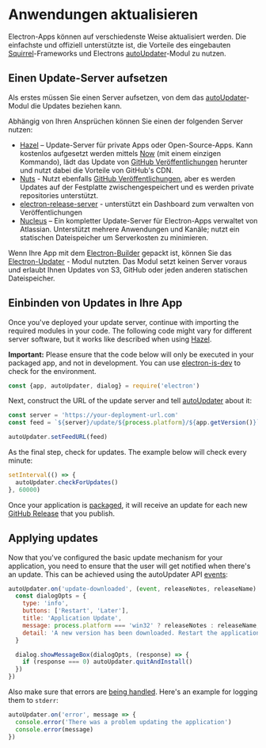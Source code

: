 # Anwendungen aktualisieren

Electron-Apps können auf verschiedenste Weise aktualisiert werden. Die einfachste und offiziell unterstützte ist, die Vorteile des eingebauten [Squirrel](https://github.com/Squirrel)-Frameworks und Electrons [autoUpdater](../api/auto-updater.md)-Modul zu nutzen.

## Einen Update-Server aufsetzen

Als erstes müssen Sie einen Server aufsetzen, von dem das [autoUpdater](../api/auto-updater.md)-Modul die Updates beziehen kann.

Abhängig von Ihren Ansprüchen können Sie einen der folgenden Server nutzen:

- [Hazel](https://github.com/zeit/hazel) – Update-Server für private Apps oder Open-Source-Apps. Kann kostenlos aufgesetzt werden mittels [Now](https://zeit.co/now) (mit einem einzigen Kommando), lädt das Update von [GitHub Veröffentlichungen](https://help.github.com/articles/creating-releases/) herunter und nutzt dabei die Vorteile von GitHub's CDN.
- [Nuts](https://github.com/GitbookIO/nuts) - Nutzt ebenfalls [GitHub Veröffentlichungen](https://help.github.com/articles/creating-releases/), aber es werden Updates auf der Festplatte zwischengespeichert und es werden private repositories unterstützt.
- [electron-release-server](https://github.com/ArekSredzki/electron-release-server) - unterstützt ein Dashboard zum verwalten von Veröffentlichungen
- [Nucleus](https://github.com/atlassian/nucleus) – Ein kompletter Update-Server für Electron-Apps verwaltet von Atlassian. Unterstützt mehrere Anwendungen und Kanäle; nutzt ein statischen Dateispeicher um Serverkosten zu minimieren.

Wenn Ihre App mit dem [Electron-Builder](https://github.com/electron-userland/electron-builder) gepackt ist, können Sie das [Electron-Updater](https://www.electron.build/auto-update) - Modul nutzten. Das Modul setzt keinen Server voraus und erlaubt Ihnen Updates von S3, GitHub oder jeden anderen statischen Dateispeicher.

## Einbinden von Updates in Ihre App

Once you've deployed your update server, continue with importing the required modules in your code. The following code might vary for different server software, but it works like described when using [Hazel](https://github.com/zeit/hazel).

**Important:** Please ensure that the code below will only be executed in your packaged app, and not in development. You can use [electron-is-dev](https://github.com/sindresorhus/electron-is-dev) to check for the environment.

```js
const {app, autoUpdater, dialog} = require('electron')
```

Next, construct the URL of the update server and tell [autoUpdater](../api/auto-updater.md) about it:

```js
const server = 'https://your-deployment-url.com'
const feed = `${server}/update/${process.platform}/${app.getVersion()}`

autoUpdater.setFeedURL(feed)
```

As the final step, check for updates. The example below will check every minute:

```js
setInterval(() => {
  autoUpdater.checkForUpdates()
}, 60000)
```

Once your application is [packaged](../tutorial/application-distribution.md), it will receive an update for each new [GitHub Release](https://help.github.com/articles/creating-releases/) that you publish.

## Applying updates

Now that you've configured the basic update mechanism for your application, you need to ensure that the user will get notified when there's an update. This can be achieved using the autoUpdater API [events](../api/auto-updater.md#events):

```js
autoUpdater.on('update-downloaded', (event, releaseNotes, releaseName) => {
  const dialogOpts = {
    type: 'info',
    buttons: ['Restart', 'Later'],
    title: 'Application Update',
    message: process.platform === 'win32' ? releaseNotes : releaseName,
    detail: 'A new version has been downloaded. Restart the application to apply the updates.'
  }

  dialog.showMessageBox(dialogOpts, (response) => {
    if (response === 0) autoUpdater.quitAndInstall()
  })
})
```

Also make sure that errors are [being handled](../api/auto-updater.md#event-error). Here's an example for logging them to `stderr`:

```js
autoUpdater.on('error', message => {
  console.error('There was a problem updating the application')
  console.error(message)
})
```